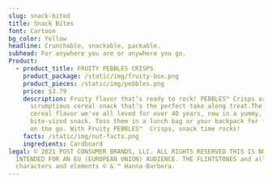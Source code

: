 ```yaml
---
slug: snack-bited
title: Snack Bites
font: Cartoon
bg_color: Yellow
headline: Crunchable, snackable, packable.
subhead: For anywhere you are or anywhere you go.
Product:
  - product_title: FRUITY PEBBLES CRISPS
    product_package: /static/img/fruity-box.png
    product_pieces: /static/img/pebbles.png
    price: $3.79
    description: Fruity flavor that’s ready to rock! PEBBLES™ Crisps are the
      scrumptious cereal snack that’s the perfect take along treat.The classic
      cereal flavor we've all loved for over 40 years, now in a yummy, portable
      bite-sized snack. Toss them in a lunch bag or your backpack for fun flavor
      on the go. With Fruity PEBBLES™  Crisps, snack time rocks!
    facts: /static/img/nut-facts.png
    ingredients: Cardboard
legal: © 2021 POST CONSUMER BRANDS, LLC. ALL RIGHTS RESERVED THIS IS NOT
  INTENDED FOR AN EU (EUROPEAN UNION) AUDIENCE. THE FLINTSTONES and all related
  characters and elements © & ™ Hanna-Barbera.
---
```

